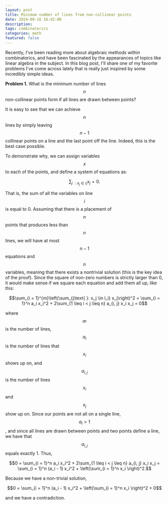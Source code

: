 ```yaml
---
layout: post
title: Minimum number of lines from non-collinear points 
date: 2024-09-16 16:42:00
description:
tags: combinatorics
categories: math
featured: false
---
```


Recently, I've been reading more about algebraic methods within combinatorics, and have been fascinated by the appearances of topics like linear algebra in the subject. In this blog post, I'll share one of my favorite problems I've come across lately that is really just inspired by some incredibly simple ideas.

<b>Problem 1.</b> What is the minimum number of lines $$n$$ non-collinear points form if all lines are drawn between points?

It is easy to see that we can achieve $$n$$ lines by simply leaving $$n - 1$$ collinear points on a line and the last point off the line. Indeed, this is the best case possible.

To demonstrate why, we can assign variables $$x$$ to each of the points, and define a system of equations as:

$$\sum_{j\text{ }: x_j \in l_i} x_j = 0.$$

That is, the sum of all the variables on line $$i$$ is equal to 0. Assuming that there is a placement of $$n$$ points that produces less than $$n$$ lines, we will have at most $$n - 1$$ equations and $$n$$ variables, meaning that there exists a nontrivial solution (this is the key idea of the proof). Since the square of non-zero numbers is strictly larger than 0, it would make sense if we square each equation and add them all up, like this:

$$\sum_{i = 1}^{m}\left(\sum_{j\text{ }: x_j \in l_i} x_j\right)^2 = \sum_{i = 1}^n a_i x_i^2 + 2\sum_{1 \leq i < j \leq n} a_{i, j} x_i x_j = 0$$

where $$m$$ is the number of lines, $$a_i$$ is the number of lines that $$x_i$$ shows up on, and $$a_{i, j}$$ is the number of lines $$x_i$$ and $$x_j$$ show up on. Since our points are not all on a single line, $$a_i > 1$$, and since all lines are drawn between points and two points define a line, we have that $$a_{i, j}$$ equals exactly 1. Thus,

$$0 = \sum_{i = 1}^n a_i x_i^2 + 2\sum_{1 \leq i < j \leq n} a_{i, j} x_i x_j = \sum_{i = 1}^n (a_i - 1) x_i^2 + \left(\sum_{i = 1}^n x_i \right)^2.$$

Because we have a non-trivial solution,

$$0 = \sum_{i = 1}^n (a_i - 1) x_i^2 + \left(\sum_{i = 1}^n x_i \right)^2 > 0$$

and we have a contradiction.